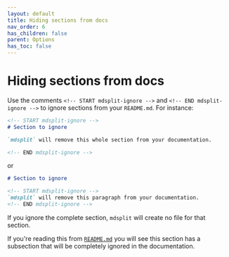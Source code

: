 ```yaml
---
layout: default
title: Hiding sections from docs
nav_order: 6
has_children: false
parent: Options
has_toc: false
---
```

# Hiding sections from docs

Use the comments `<!-- START mdsplit-ignore -->` and `<!-- END mdsplit-ignore -->` to ignore sections from your `README.md`. For instance:

```markdown
<!-- START mdsplit-ignore -->
# Section to ignore

`mdsplit` will remove this whole section from your documentation.

<!-- END mdsplit-ignore -->
```

or

```markdown
# Section to ignore

<!-- START mdsplit-ignore -->
`mdsplit` will remove this paragraph from your documentation.
<!-- END mdsplit-ignore -->
```

If you ignore the complete section, `mdsplit` will create no file for that section.

If you're reading this from [`README.md`](https://github.com/alandefreitas/mdsplit/blob/master/README.md) you will see this section has a subsection that will be completely ignored in the documentation. 





<!-- Generated with mdsplit: https://github.com/alandefreitas/mdsplit -->
